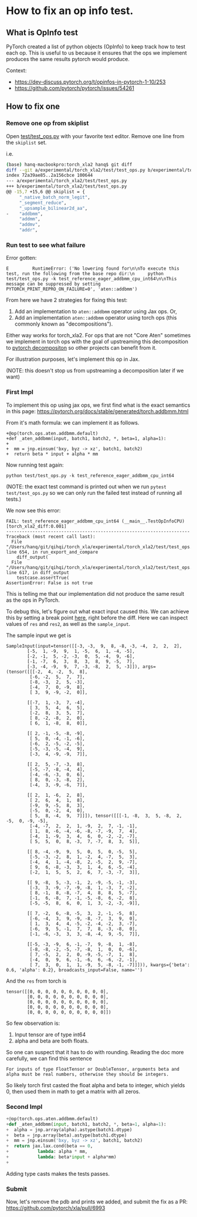# How to fix an op info test.

## What is OpInfo test

PyTorch created a list of python objects (OpInfo) to keep
track how to test each op. This is useful to us because it
ensures that the ops we implement produces the same results
pytorch would produce.

Context:
* https://dev-discuss.pytorch.org/t/opinfos-in-pytorch-1-10/253
* https://github.com/pytorch/pytorch/issues/54261


## How to fix one

### Remove one op from skiplist

Open [test/test_ops.py](../test/test_ops.py) with your
favorite text editor. 
Remove one line from the `skiplist` set.

i.e.

```bash
(base) hanq-macbookpro:torch_xla2 hanq$ git diff
diff --git a/experimental/torch_xla2/test/test_ops.py b/experimental/torch_xla2/test/test_ops.py
index 72a39ae85..2a156cbce 100644
--- a/experimental/torch_xla2/test/test_ops.py
+++ b/experimental/torch_xla2/test/test_ops.py
@@ -15,7 +15,6 @@ skiplist = {
     "_native_batch_norm_legit",
     "_segment_reduce",
     "_upsample_bilinear2d_aa",
-    "addbmm",
     "addmm",
     "addmv",
     "addr",
```

### Run test to see what failure

Error gotten:

```
E         RuntimeError: ('No lowering found for\n\nTo execute this test, run the following from the base repo dir:\n     python test/test_ops.py -k test_reference_eager_addbmm_cpu_int64\n\nThis message can be suppressed by setting PYTORCH_PRINT_REPRO_ON_FAILURE=0', 'aten::addbmm')
```

From here we have 2 strategies for fixing this test:

1. Add an implementation to `aten::addbmm` operator using Jax ops. Or,
2. Add an  implementation `aten::addbmm` operator using torch ops (this commonly known as "decompositions").

Either way works for torch_xla2. For ops that are not "Core Aten" sometimes we implement in torch ops with the goal of
upstreaming this decomposition to [pytorch decompositon](https://github.com/pytorch/pytorch/blob/main/torch/_decomp/decompositions.py) 
so other projects can benefit from it.

For illustration purposes, let's implement this op in Jax. 

(NOTE: this doesn't stop us from upstreaming a decomposition later if we want)

### First Impl

To implement this op using jax ops, we first find what 
is the exact semantics in this page:
https://pytorch.org/docs/stable/generated/torch.addbmm.html

From it's math formula: we can implement it as follows.

```
+@op(torch.ops.aten.addbmm.default)
+def _aten_addbmm(input, batch1, batch2, *, beta=1, alpha=1):
+
+  mm = jnp.einsum('bxy, byz -> xz', batch1, batch2)
+  return beta * input + alpha * mm
```

Now running test again:

```
python test/test_ops.py -k test_reference_eager_addbmm_cpu_int64
```

(NOTE: the exact test command is printed out when we run 
`pytest test/test_ops.py` so we can only run the failed test instead of running all tests.)

We now see this error:

```
FAIL: test_reference_eager_addbmm_cpu_int64 (__main__.TestOpInfoCPU) [torch_xla2_diff:0.001]
----------------------------------------------------------------------
Traceback (most recent call last):
  File "/Users/hanq/git/qihqi/torch_xla/experimental/torch_xla2/test/test_ops.py", line 654, in run_export_and_compare
    diff_output(
  File "/Users/hanq/git/qihqi/torch_xla/experimental/torch_xla2/test/test_ops.py", line 617, in diff_output
    testcase.assertTrue(
AssertionError: False is not true
```

This is telling me that our implementation did not produce 
the same result as the ops in PyTorch.

To debug this, let's figure out what exact input caused this.
We can achieve this by setting a break point [here](https://github.com/pytorch/xla/blob/master/experimental/torch_xla2/test/test_ops.py#L644), right before the diff. Here we can 
inspect values of `res` and `res2`, as well as the `sample_input`.

The sample input we get is 
```
SampleInput(input=tensor([[-3, -3,  9,  8, -8, -3, -4,  2,  2,  2],
        [-5,  1, -9,  9,  1, -5,  6,  1, -4, -5],
        [-2, -1,  5, -2, -3,  0,  5, -4,  9, -6],
        [-1, -7,  6,  3,  8,  3,  8,  9, -5,  7],
        [-3, -4, -9,  9,  7, -3, -8,  2,  5, -3]]), args=(tensor([[[-2,  4, -2,  5,  8],
         [-6, -2,  5,  7,  7],
         [-8, -3,  2,  5, -3],
         [-4,  7,  0, -9,  8],
         [ 3,  9, -9, -2,  0]],

        [[-7,  1, -3,  7, -4],
         [ 3,  5,  4,  6,  5],
         [-2,  8,  3,  5,  7],
         [ 8, -2, -8,  2,  0],
         [ 6,  1, -8,  8,  0]],

        [[ 2, -1, -5, -8, -9],
         [ 5,  0, -4, -1, -6],
         [-6,  2, -5, -2, -5],
         [-5, -3, -5, -4,  9],
         [-3,  4, -9, -9,  7]],

        [[ 2,  5, -7, -3,  8],
         [-5, -7, -8, -4,  4],
         [-4, -6, -3,  0,  6],
         [ 8,  0, -3, -8,  2],
         [-4,  3, -9, -6,  7]],

        [[ 2,  1, -6,  2,  8],
         [ 2,  6,  4,  1,  8],
         [-9,  9, -5,  8,  3],
         [-5,  0, -2,  4,  0],
         [ 5,  8, -4,  9,  7]]]), tensor([[[-1, -8,  3,  5, -8,  2, -5,  0, -9, -5],
         [-4, -7,  2,  2,  1, -9,  2,  7, -1, -1],
         [ 1,  8, -6, -4, -6, -8, -7, -9,  7,  4],
         [-4,  1, -9,  3,  4,  6,  0, -2, -2, -7],
         [ 5,  5,  0,  8, -3,  7, -7,  8,  3,  5]],

        [[ 8, -4, -9,  9,  5,  0,  5,  0, -5,  5],
         [-5, -3, -2,  8,  1, -2,  4, -7,  5,  3],
         [-4,  4,  1, -4, -8,  2, -5,  2,  9, -7],
         [ 9,  6, -8, -3,  3,  1,  4,  6, -5, -4],
         [-2,  1,  5,  5,  2,  6,  7, -3, -7,  3]],

        [[ 9, -8,  5, -3, -1,  2, -9, -5, -1, -3],
         [-3,  3, -9, -7, -9, -8,  1, -3,  7, -2],
         [ 8, -1,  8, -8, -7,  4,  8,  8,  5, -7],
         [-1,  6, -8,  7, -1, -5, -8,  6, -2,  8],
         [-5, -5,  8,  6,  0,  1,  3, -2, -3, -9]],

        [[ 7, -2,  6, -8, -5,  3,  2, -1, -5,  8],
         [-6, -4,  3,  9, -9, -8, -7,  3,  9,  0],
         [ 1,  3,  4,  4, -5, -2, -4, -2,  3, -7],
         [-6,  9,  5, -1,  7,  7,  8, -3, -8,  0],
         [-1, -6, -3,  3,  3, -8, -4,  9, -5,  7]],

        [[-5, -3, -9,  6, -1, -7,  9, -8,  1, -8],
         [-8, -8, -2, -5, -7, -8,  1,  0,  0, -6],
         [ 7, -5,  2,  2,  0, -9, -5, -7,  1,  8],
         [-4,  0,  9,  6, -1, -6,  6, -6, -2, -1],
         [ 7,  3,  0,  1,  1, -9,  5, -8, -1, -7]]])), kwargs={'beta': 0.6, 'alpha': 0.2}, broadcasts_input=False, name='')
```

And the `res` from torch is 

```
tensor([[0, 0, 0, 0, 0, 0, 0, 0, 0, 0],
        [0, 0, 0, 0, 0, 0, 0, 0, 0, 0],
        [0, 0, 0, 0, 0, 0, 0, 0, 0, 0],
        [0, 0, 0, 0, 0, 0, 0, 0, 0, 0],
        [0, 0, 0, 0, 0, 0, 0, 0, 0, 0]])
```

So few observation is:
1. Input tensor are of type int64
2. alpha and beta are both floats.

So one can suspect that it has to do with rounding.
Reading the doc more carefully, we can find this sentence

    For inputs of type FloatTensor or DoubleTensor, arguments beta and alpha must be real numbers, otherwise they should be integers.

So likely torch first casted the float alpha and beta to integer, which yields 0, then used them in math to get a matrix with all zeros.

### Second Impl

```python
+@op(torch.ops.aten.addbmm.default)
+def _aten_addbmm(input, batch1, batch2, *, beta=1, alpha=1):
+  alpha = jnp.array(alpha).astype(batch1.dtype)
+  beta = jnp.array(beta).astype(batch1.dtype)
+  mm = jnp.einsum('bxy, byz -> xz', batch1, batch2)
+  return jax.lax.cond(beta == 0,
+           lambda: alpha * mm,
+           lambda: beta*input + alpha*mm)
+
```

Adding type casts makes the tests passes.

### Submit
Now, let's remove the pdb and prints we added, and submit the fix as a PR: https://github.com/pytorch/xla/pull/6993


